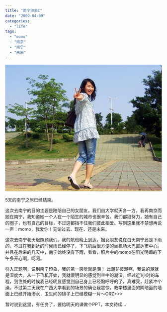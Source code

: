 ```yaml
---
title: "南宁印象I"
date: "2009-04-09"
categories: 
  - "life"
tags: 
  - "momo"
  - "南京"
  - "南宁"
  - "未来"
---
```


[![momo](images/large_pfj3_2285o2042381.jpg "momo")](http://blog.natt.cc/430.html/large_pfj3_2285o2042381)

5天的南宁之旅已经结束。

这次去南宁的目的主要是陪陪自己的女朋友。我们自大学就天各一方，我再南京而她在南宁，我知道她一个人在一个陌生的城市也很辛苦。我们都狠努力，她有自己的圈子，也有自己的目标，不过这都挡不住我们彼此相爱。写到这里我不禁想再说一声：momo，我爱你！无论过去、现在、还是未来。

这次去南宁老天很照顾我们。我的航班晚上到达，据女朋友说在白天南宁还是下雨的，不过在我到达的时候雨已经停了，下飞机后很方便的坐机场大巴直达市中心。并且在后来的几天中，南宁始终没有下雨，看看，照片中的momo在阳光明媚的下午多开心啊，呵呵。

引入正题啊，说到南宁印象，我的第一感觉就是潮！ 此潮非彼潮啊，我说的潮就是湿度大。从一下飞机开始，我就很明显的感觉到空中的潮湿。经过近1小时的车程，到住处的时候我已经明显感觉到自己身上已经黏呼呼的了，真难受，赶紧冲个澡。不过第二天我在广西大学看到的场景的确让我震惊，教学楼里面的阴暗面的墙面上已经开始渗水，卫生间的镜子上已经模糊一片～ORZ>>>

暂时说到这里，有任务了，要给明天的课做个PPT，本文待续...

